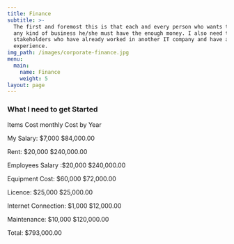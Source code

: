 ```yaml
---
title: Finance
subtitle: >-
  The first and foremost this is that each and every person who wants to start
  any kind of business he/she must have the enough money. I also need those
  stakeholders who have already worked in another IT company and have a good
  experience. 
img_path: /images/corporate-finance.jpg
menu:
  main:
    name: Finance
    weight: 5
layout: page
---
```

<h3>What I need to get Started</h3>

Items Cost monthly Cost by Year

My Salary:  $7,000  $84,000.00

Rent:       $20,000    $240,000.00

Employees Salary :$20,000  $240,000.00

Equipment Cost: $60,000  $72,000.00

Licence:  $25,000   $25,000.00

Internet Connection: $1,000 $12,000.00

Maintenance: $10,000 $120,000.00

Total: $793,000.00
